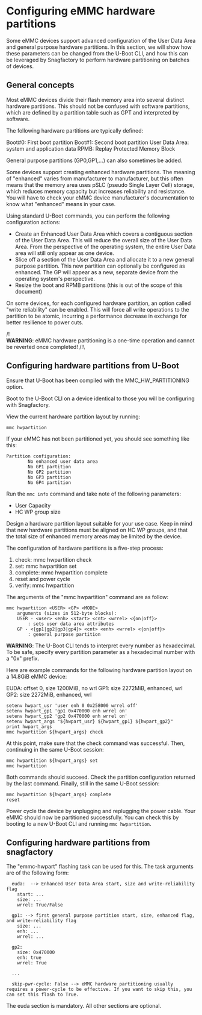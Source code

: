# Configuring eMMC hardware partitions

Some eMMC devices support advanced configuration of the User Data Area and
general purpose hardware partitions. In this section, we will show how these
parameters can be changed from the U-Boot CLI, and how this can be leveraged by
Snagfactory to perform hardware partitioning on batches of devices.

## General concepts

Most eMMC devices divide their flash memory area into several distinct hardware
partitions. This should not be confused with software partitions, which are
defined by a partition table such as GPT and interpreted by software.

The following hardware partitions are typically defined:

Boot#0: First boot partition
Boot#1: Second boot partition
User Data Area: system and application data
RPMB: Replay Protected Memory Block

General purpose partitions (GP0,GP1,...) can also sometimes be added.

Some devices support creating enhanced hardware partitions. The meaning of
"enhanced" varies from manufacturer to manufacturer, but this often means that
the memory area uses pSLC (pseudo Single Layer Cell) storage, which reduces
memory capacity but increases reliability and resistance. You will have to check your
eMMC device manufacturer's documentation to know what "enhanced" means in your
case.

Using standard U-Boot commands, you can perform the following configuration actions:

 - Create an Enhanced User Data Area which covers a contiguous section of the
   User Data Area. This will reduce the overall size of the User Data Area. From
   the perspective of the operating system, the entire User Data area will still
   only appear as one device.
 - Slice off a section of the User Data Area and allocate it to a new general
   purpose partition. This new partition can optionally be configured as
   enhanced. The GP will appear as a new, separate device from the operating
   system's perspective.
 - Resize the boot and RPMB partitions (this is out of the scope of this document)

On some devices, for each configured hardware partition, an option called "write
reliability" can be enabled. This will force all write operations to the
partition to be atomic, incurring a performance decrease in exchange for better
resilience to power cuts.

/!\
**WARNING**: eMMC hardware partitioning is a one-time operation and cannot be
reverted once completed!
/!\

## Configuring hardware partitions from U-Boot

Ensure that U-Boot has been compiled with the MMC_HW_PARTITIONING option.

Boot to the U-Boot CLI on a device identical to those you will be configuring
with Snagfactory.

View the current hardware partition layout by running:

```
mmc hwpartition
```

If your eMMC has not been partitioned yet, you should see something like this:

```
Partition configuration:
        No enhanced user data area
        No GP1 partition
        No GP2 partition
        No GP3 partition
        No GP4 partition
```

Run the `mmc info` command and take note of the following parameters:

 - User Capacity
 - HC WP group size

Design a hardware partition layout suitable for your use case. Keep in mind that
new hardware partitions must be aligned on HC WP groups, and that the total size
of enhanced memory areas may be limited by the device.

The configuration of hardware partitions is a five-step process:

 1. check: mmc hwpartition <args> check
 2. set: mmc hwpartition <args> set
 3. complete: mmc hwpartition <args> complete
 4. reset and power cycle
 5. verify: mmc hwpartition

The arguments of the "mmc hwpartition" command are as follow:

```
mmc hwpartition <USER> <GP> <MODE>
	arguments (sizes in 512-byte blocks):
	USER - <user> <enh> <start> <cnt> <wrrel> <{on|off}>
		: sets user data area attributes
	GP - <{gp1|gp2|gp3|gp4}> <cnt> <enh> <wrrel> <{on|off}>
		: general purpose partition
```

**WARNING**: The U-Boot CLI tends to interpret every number as hexadecimal. To
be safe, specify every partition parameter as a hexadecimal number with a "0x"
prefix.

Here are example commands for the following hardware partition layout on a
14.8GiB eMMC device:

EUDA: offset 0, size 1200MiB, no wrl
GP1: size 2272MiB, enhanced, wrl
GP2: size 2272MiB, enhanced, wrl

```
setenv hwpart_usr 'user enh 0 0x258000 wrrel off'
setenv hwpart_gp1 'gp1 0x470000 enh wrrel on'
setenv hwpart_gp2 'gp2 0x470000 enh wrrel on'
setenv hwpart_args "${hwpart_usr} ${hwpart_gp1} ${hwpart_gp2}"
print hwpart_args
mmc hwpartition ${hwpart_args} check
```

At this point, make sure that the check command was successful. Then, continuing
in the same U-Boot session:

```
mmc hwpartition ${hwpart_args} set
mmc hwpartition
```

Both commands should succeed. Check the partition configuration returned by the
last command. Finally, still in the same U-Boot session:

```
mmc hwpartition ${hwpart_args} complete
reset
```

Power cycle the device by unplugging and replugging the power cable. Your eMMC
should now be partitioned successfully. You can check this by booting to a new
U-Boot CLI and running `mmc hwpartition`.

## Configuring hardware partitions from snagfactory

The "emmc-hwpart" flashing task can be used for this. The task arguments are of
the following form:

```
  euda:  --> Enhanced User Data Area start, size and write-reliability flag
    start: ...
    size: ...
    wrrel: True/False

  gp1: --> first general purpose partition start, size, enhanced flag, and write-reliability flag
    size: ...
    enh: ...
    wrrel: ...

  gp2:
    size: 0x470000
    enh: true
    wrrel: True

  ...

  skip-pwr-cycle: False --> eMMC hardware partitioning usually requires a power-cycle to be effective. If you want to skip this, you can set this flash to True.
```

The euda section is mandatory. All other sections are optional.

